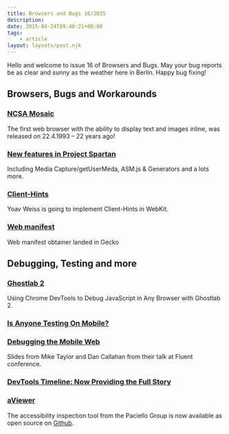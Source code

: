 ```yaml
---
title: Browsers and Bugs 16/2015
description: 
date: 2015-04-24T09:40:21+00:00
tags:
    - article
layout: layouts/post.njk
---
```


Hello and welcome to issue 16 of Browsers and Bugs. May your bug reports be as clear and sunny as the weather here in Berlin. Happy bug fixing!

Browsers, Bugs and Workarounds
------------------------------

### [NCSA Mosaic](https://twitter.com/internetsociety/status/590863343444975616/photo/1)

The first web browser with the ability to display text and images inline, was released on 22.4.1993 – 22 years ago!

### [New features in Project Spartan](https://twitter.com/dstorey/status/591297222802800640)

Including Media Capture/getUserMeda, ASM.js & Generators and a lots more.

### [Client-Hints](https://lists.webkit.org/pipermail/webkit-dev/2015-April/027381.html)

Yoav Weiss is going to implement Client-Hints in WebKit.

### [Web manifest](https://bugzilla.mozilla.org/show_bug.cgi?id=1083410)

Web manifest obtainer landed in Gecko

Debugging, Testing and more
---------------------------

### [Ghostlab 2](https://css-tricks.com/using-chrome-devtools-to-debug-javascript-in-any-browser-with-ghostlab-2/)

Using Chrome DevTools to Debug JavaScript in Any Browser with Ghostlab 2.

### [Is Anyone Testing On Mobile?](http://webreflection.blogspot.co.uk/2015/04/is-anyone-testing-on-mobile.html)

### [Debugging the Mobile Web](http://callahad.github.io/fluent-web-debugging)

Slides from Mike Taylor and Dan Callahan from their talk at Fluent conference.

### [DevTools Timeline: Now Providing the Full Story](http://updates.html5rocks.com/2015/04/devtools-timeline-improvements)

### [aViewer](http://www.paciellogroup.com/blog/2015/04/aviewer-accessibility-inspection-tool-on-github/)

The accessibility inspection tool from the Paciello Group is now available as open source on [Github](https://github.com/ThePacielloGroup/aviewer).